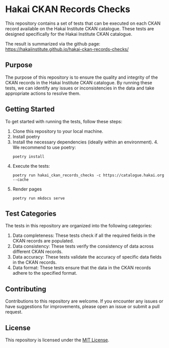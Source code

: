 # Hakai CKAN Records Checks

This repository contains a set of tests that can be executed on each CKAN record available on the Hakai Institute CKAN catalogue. These tests are designed specifically for the Hakai Institute CKAN catalogue.

The result is summarized via the github page:
https://hakaiinstitute.github.io/hakai-ckan-records-checks/

## Purpose

The purpose of this repository is to ensure the quality and integrity of the CKAN records in the Hakai Institute CKAN catalogue. By running these tests, we can identify any issues or inconsistencies in the data and take appropriate actions to resolve them.

## Getting Started

To get started with running the tests, follow these steps:

1. Clone this repository to your local machine.
2. Install poetry
3. Install the necessary dependencies (ideally within an environment). 4. We recommend to use poetry:
   ```console
   poetry install
   ```
4. Execute the tests:
   ```console
   poetry run hakai_ckan_records_checks -c https://catalogue.hakai.org --cache
   ```
5. Render pages
   ```console
   poetry run mkdocs serve
   ```

## Test Categories

The tests in this repository are organized into the following categories:

1. Data completeness: These tests check if all the required fields in the CKAN records are populated.
2. Data consistency: These tests verify the consistency of data across different CKAN records.
3. Data accuracy: These tests validate the accuracy of specific data fields in the CKAN records.
4. Data format: These tests ensure that the data in the CKAN records adhere to the specified format.

## Contributing

Contributions to this repository are welcome. If you encounter any issues or have suggestions for improvements, please open an issue or submit a pull request.

## License

This repository is licensed under the [MIT License](LICENSE).

